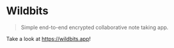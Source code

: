 # Wildbits

> Simple end-to-end encrypted collaborative note taking app.

Take a look at https://wildbits.app!
